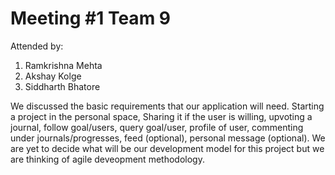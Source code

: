 # Meeting #1 Team 9

Attended by:
1. Ramkrishna Mehta
2. Akshay Kolge
3. Siddharth Bhatore

We discussed the basic requirements that our application will need. Starting a project in the personal space, Sharing it if the user is willing, upvoting a journal, follow goal/users, query goal/user, profile of user, commenting under journals/progresses, feed (optional), personal message (optional). We are yet to decide what will be our development model for this project but we are thinking of agile deveopment methodology.
